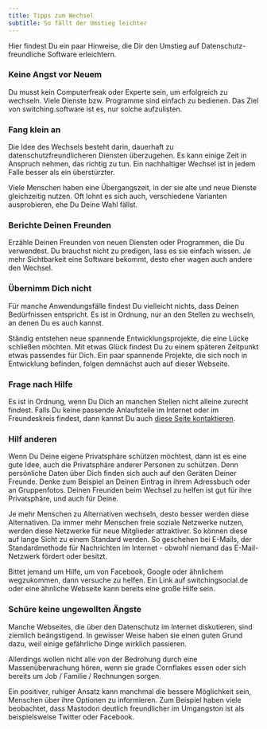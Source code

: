 ```yaml
---
title: Tipps zum Wechsel
subtitle: So fällt der Umstieg leichter
---
```


Hier findest Du ein paar Hinweise, die Dir den Umstieg auf Datenschutz-freundliche Software erleichtern. 

### Keine Angst vor Neuem

Du musst kein Computerfreak oder Experte sein, um erfolgreich zu wechseln. Viele Dienste bzw. Programme sind einfach zu bedienen. Das Ziel von switching.software ist es, nur solche aufzulisten.
 
### Fang klein an

Die Idee des Wechsels besteht darin, dauerhaft zu datenschutzfreundlicheren Diensten überzugehen. Es kann einige Zeit in Anspruch nehmen, das richtig zu tun. Ein nachhaltiger Wechsel ist in jedem Falle besser als ein überstürzter.

Viele Menschen haben eine Übergangszeit, in der sie alte und neue Dienste gleichzeitig nutzen. Oft lohnt es sich auch, verschiedene Varianten ausprobieren, ehe Du Deine Wahl fällst.

### Berichte Deinen Freunden

Erzähle Deinen Freunden von neuen Diensten oder Programmen, die Du verwendest. Du brauchst nicht zu predigen, lass es sie einfach wissen. Je mehr Sichtbarkeit eine Software bekommt, desto eher wagen auch andere den Wechsel.

### Übernimm Dich nicht

Für manche Anwendungsfälle findest Du vielleicht nichts, dass Deinen Bedürfnissen entspricht. Es ist in Ordnung, nur an den Stellen zu wechseln, an denen Du es auch kannst.

Ständig entstehen neue spannende Entwicklungsprojekte, die eine Lücke schließen möchten. Mit etwas Glück findest Du zu einem späteren Zeitpunkt etwas passendes für Dich. Ein paar spannende Projekte, die sich noch in Entwicklung befinden, folgen demnächst auch auf dieser Webseite.

### Frage nach Hilfe

Es ist in Ordnung, wenn Du Dich an manchen Stellen nicht alleine zurecht findest. Falls Du keine passende Anlaufstelle im Internet oder im Freundeskreis findest, dann kannst Du auch [diese Seite kontaktieren][contact].

### Hilf anderen

Wenn Du Deine eigene Privatsphäre schützen möchtest, dann ist es eine gute Idee, auch die Privatsphäre anderer Personen zu schützen. Denn persönliche Daten über Dich finden sich auch auf den Geräten Deiner Freunde. Denke zum Beispiel an Deinen Eintrag in ihrem Adressbuch oder an Gruppenfotos. Deinen Freunden beim Wechsel zu helfen ist gut für ihre Privatsphäre, und auch für Deine.

Je mehr Menschen zu Alternativen wechseln, desto besser werden diese Alternativen. Da immer mehr Menschen freie soziale Netzwerke nutzen, werden diese Netzwerke für neue Mitglieder attraktiver. So können diese auf lange Sicht zu einem Standard werden. So geschehen bei E-Mails, der Standardmethode für Nachrichten im Internet - obwohl niemand das E-Mail-Netzwerk fördert oder besitzt.

Bittet jemand um Hilfe, um von Facebook, Google oder ähnlichem wegzukommen, dann versuche zu helfen. Ein Link auf switchingsocial.de oder eine ähnliche Webseite kann bereits eine große Hilfe sein.

### Schüre keine ungewollten Ängste

Manche Webseites, die über den Datenschutz im Internet diskutieren, sind ziemlich beängstigend. In gewisser Weise haben sie einen guten Grund dazu, weil einige gefährliche Dinge wirklich passieren.

Allerdings wollen nicht alle von der Bedrohung durch eine Massenüberwachung hören, wenn sie grade Cornflakes essen oder sich bereits um Job / Familie / Rechnungen sorgen.

Ein positiver, ruhiger Ansatz kann manchmal die bessere Möglichkeit sein, Menschen über ihre Optionen zu informieren. Zum Beispiel haben viele beobachtet, dass Mastodon deutlich freundlicher im Umgangston ist als beispielsweise Twitter oder Facebook.

[contact]: https://www.brickup.de/kontakt